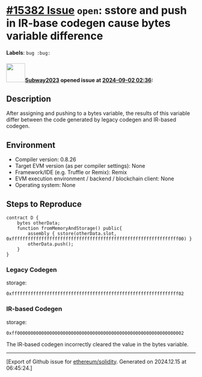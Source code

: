 # [\#15382 Issue](https://github.com/ethereum/solidity/issues/15382) `open`: sstore and push in IR-base codegen cause bytes variable difference
**Labels**: `bug :bug:`


#### <img src="https://avatars.githubusercontent.com/u/147013944?v=4" width="50">[Subway2023](https://github.com/Subway2023) opened issue at [2024-09-02 02:36](https://github.com/ethereum/solidity/issues/15382):

## Description

After assigning and pushing to a bytes variable, the results of this variable differ between the code generated by legacy codegen and IR-based codegen.

## Environment

- Compiler version: 0.8.26
- Target EVM version (as per compiler settings): None
- Framework/IDE (e.g. Truffle or Remix): Remix
- EVM execution environment / backend / blockchain client: None
- Operating system: None

## Steps to Reproduce

```solidity
contract D {
    bytes otherData;
    function fromMemoryAndStorage() public{
        assembly { sstore(otherData.slot, 0xffffffffffffffffffffffffffffffffffffffffffffffffffffffffffffff00) }
        otherData.push();
    }
}
```
### Legacy Codegen
storage:
```
0xffffffffffffffffffffffffffffffffffffffffffffffffffffffffffffff02
```

### IR-based Codegen
storage:
```
0xff00000000000000000000000000000000000000000000000000000000000002
```
The IR-based codegen incorrectly cleared the value in the bytes variable.





-------------------------------------------------------------------------------



[Export of Github issue for [ethereum/solidity](https://github.com/ethereum/solidity). Generated on 2024.12.15 at 06:45:24.]
